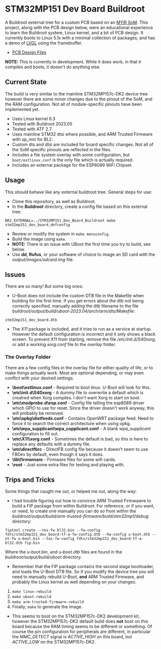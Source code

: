 # STM32MP151 Dev Board Buildroot
A Buildroot external tree for a custom PCB based on an [MYiR SoM](https://www.myirtech.com/list.asp?id=658). This project, along with the PCB design below, were an educational experience to learn the Buildroot system, Linux kernel, and a bit of PCB design. It currently boots to Linux 5.1x with a minimal collection of packages, and has a demo of [LVGL](https://github.com/lvgl/lv_port_linux_frame_buffer) using the framebuffer.
* [PCB Design Files](https://github.com/BasicCode/STM32MP151_Dev_Board_PCB)
  
**NOTE:** This is currently in development. While it does work, in that it compiles and boots, it doesn't do anything else.

## Current State
The build is very similar to the mainline STM32MP157c-DK2 device tree however there are some minor changes due to the pinout of the SoM, and the RAM configuration. Not all of module-specific pinouts have been implemented yet.
* Uses Linux kernel 6.3
* Tested with Buildroot 2023.05
* Tested with ATF 2.7
* Uses mainline STM32 dtsi where possible, and ARM Trusted Firmware with *sp_min* for BL2.
* Custom dts and dtsi are included for board specific changes. Not all of the SoM specific pinouts are reflected in the files.
* Includes a file system overlay with some configuration, but ```boot/extlinux.conf``` is the only file which is actually required.
* Includes an external package for the ESP8089 WiFi Chipset.

## Usage
This *should* behave like any external buildroot tree. General steps for use:
* Clone this repository, as well as Buildroot.
* In the **Buildroot** directory, create a config file based on this external tree:
```
BR2_EXTERNAL=../STM32MP151_Dev_Board_Buildroot make stm32mp151_dev_board_defconfig
```
* Review or modify the system in ```make menuconfig```.
* Build the image using ```make```.
* **NOTE:** There is an issue with UBoot the first time you try to build, see below.
* Use **dd**, **Rufus**, or your software of choice to image an SD card with the *output/images/sdcard.img* file.

## Issues
There are so many! But some big ones:
* U-Boot does not include the custom DTB file in the Makefile when building for the first time. If you get errors about the dtb not being correctly specified, manually adding the dtb filename to the file *buildroot/output/build/uboot-2023.04/arch/arm/dts/Makefile*: <br />
```
stm32mp151_dev_board.dtb
```

* The *X11* package is included, and it tries to run as a service at startup. However the default configuration is incorrect and it only shows a black screen. To prevent X11 from starting, remove the file */etc/init.d/S40xorg*, or add a working *xorg.conf* file to the *overlay* folder.

### The Overlay Folder
There are a few config files in the overlay file for either quality of life, or to make things actually work. Most are optional depending, or may even conflict with your desired settings.
* **\boot\extlinux.conf** - Required to boot linux. U-Boot will look for this.
* **\etc\init.d\S40xorg** - A dummy file to overwrite a default which is creatred when Xorg compiles. I don't want Xorg to start on boot.
* **\etc\modprobe.d\esp.conf** - Config file telling the esp8089 driver which GPIO to use for reset. Since the driver doesn't work anyway, this will probably be removed.
* **\etc\opkg\distfeeds.conf** - Contains OpenWRT package feed. Need to force it to search the correct architecture when using opkg.
* **\etc\wpa_supplicant\wpa_cupplicant.conf** - A blank *wpa_supplicant* configuration to fill out.
* **\etc\X11\xorg.conf** - Sometimes the default is bad, so this is here to replace any defaults with a dummy file.
* **\etc\directfbrc** - DirectFB config file because it doesn't seem to use FBDev by default, even though it says it does.
* **\lib\firmwmare** - Firmware files for some wifi cards.
* **\root** - Just some extra files for testing and playing with.

## Trips and Tricks
Some things that caught me out, or helped me out, along the way:
* I had trouble figuring out how to convince ARM Trusted Firmwawre to build a FIP package from within Buildroot. For reference, or if you want, or need, to create one manually you can do so from within the *buildroot/output/build/arm-trusted-firmware/build/stm32mp1/debug* directory:<br />
```
fiptool create --tos-fw bl32.bin --fw-config fdts/stm32mp151_dev_board-tf-a-fw-config.dtb --hw-config u-boot.dtb --nt-fw u-boot.bin --tos-fw-config fdts/stm32mp151_dev_board-tf-a-bl32.dtb fip.bin
```
  
Where the *u-boot.bin*, and *u-boot.dtb* files are found in the *buildroot/output/build/uboot* directory.

* Remember that the FIP package contains the second stage bootloader, and loads the U-Boot DTB file. So if you modify the device tree you will need to manually rebuild U-Boot, **and** ARM Trusted Firmware, and probably the Linux kernel as well depending on your changes. 
 1. ```make linux-rebuild```
 2. ```make uboot-rebuild```
 3. ```make arm-trusted-firmware-rebuild```
 4. Finally; ```make``` to generate the image.

 * This seems to boot on the STM32MP157c-DK2 development kit, however the STM32MP157c-DK2 default build does **not** boot on this board because the RAM timing seems to be different or something. Of course the pin configuration for peripherals are different, in particular the *MMC_DETECT* signal is *ACTIVE_HIGH* on this board, but *ACTIVE_LOW* on the STM32MP157c-DK2.